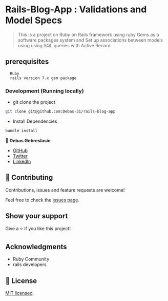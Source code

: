 # Rails-Blog-App : Validations and Model Specs
>This is a project on Ruby on Rails framework using ruby Gems as a software packages system
and Set up associations between models using
using SQL queries with Active Record.

## prerequisites
``` 
  Ruby
  rails version 7.x gem package 
```
### Development (Running locally)

- git clone the project

```bash 
git clone git@github.com:Debas-31/rails-blog-app
```

- Install Dependencies

```bash
bundle install
```


👤 **Debas Gebreslasie**

- [GitHub](https://github.com/Debas-31)
- [Twitter](https://twitter.com/DEBSH76956492)
- [LinkedIn](https://www.linkedin.com/in/debas-gebrengus)


## 🤝 Contributing

Contributions, issues and feature requests are welcome!

Feel free to check the [issues page](https://github.com/Debas-31/rails-blog-app/issues).

## Show your support

Give a ⭐️ if you like this project!

## Acknowledgments
- Ruby Community
- rails developers

## 📝 License

[MIT licensed]().
```
